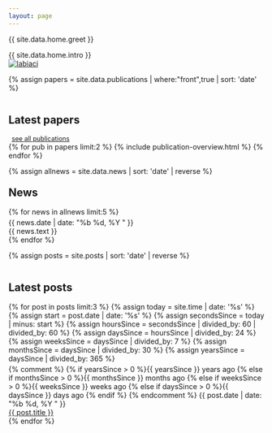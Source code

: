 ```yaml
---
layout: page
---
```

<div class="row">
<div class="col-xs-12">
  <p>{{ site.data.home.greet }}</p>
</div>
<div class="col-sm-8">
    {{ site.data.home.intro }}
</div>
<div class="col-sm-4">
  <a href="/assets/ts-cv-2page.pdf"><img class="avatar" src="{{ site.data.home.photo }}" alt="labiaci" /></a>
</div>
</div>

{% assign papers = site.data.publications | where:"front",true | sort: 'date' %}
<div class="row">
  <div class="col-xs-12">
    <h2 style="margin-top:2em;">Latest papers</h2>
    <a style="font-size:90%;display:inline-block;margin-left:0.5em;" href="/publications/">see all publications</a>
  </div>
</div>
{% for pub in papers limit:2 %}
  {% include publication-overview.html %}
{% endfor %}

{% assign allnews = site.data.news | sort: 'date' | reverse %}
<div class="row">
  <div class="col-sm-12">
    <h2 style="margin-top:1em;">News</h2>
  </div>
</div>
{% for news in allnews limit:5 %}
  <div class="row news" style="margin-top:0.25em;">
    <div class="col-md-2 col-sm-3 news-date">
    {{ news.date | date: "%b %d, %Y " }}</div>
    <div class="col-md-10 col-sm-9 news-content">
    {{ news.text }}</div>
  </div>
{% endfor %}

{% assign posts = site.posts | sort: 'date' | reverse %}
<div class="row">
  <div class="col-sm-12">
    <h2 style="margin-top:2em;">Latest posts</h2>
  </div>
</div>
{% for post in posts limit:3 %}
  {%   assign today = site.time | date: '%s'      %}
  {%   assign start = post.date | date: '%s'  %}
  {%   assign secondsSince = today | minus: start     %}
  {%   assign hoursSince = secondsSince | divided_by: 60 | divided_by: 60     %}
  {%   assign daysSince = hoursSince | divided_by: 24  %}
  {%   assign weeksSince  = daysSince | divided_by: 7  %}
  {%   assign monthsSince = daysSince | divided_by: 30  %}
  {%   assign yearsSince  = daysSince | divided_by: 365  %}
  <div class="row news" style="margin-top:0.25em;">
    <div class="col-md-2 col-sm-3 news-date">
    {% comment %}
    {%      if  yearsSince > 0 %}{{ yearsSince }} years ago
    {% else if monthsSince > 0 %}{{ monthsSince }} months ago
    {% else if weeksSince > 0  %}{{ weeksSince }} weeks ago
    {% else if daysSince > 0   %}{{ daysSince }} days ago
    {% endif %}
    {% endcomment %}
    {{ post.date | date: "%b %d, %Y " }}
    </div>
    <div class="col-md-10 col-sm-9 news-content">
    <a href="{{ post.permalink }}">{{ post.title }}</a></div>
  </div>
{% endfor %}
